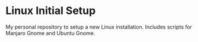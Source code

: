 # Linux Initial Setup

My personal repository to setup a new Linux installation. Includes scripts for Manjaro Gnome and Ubuntu Gnome.